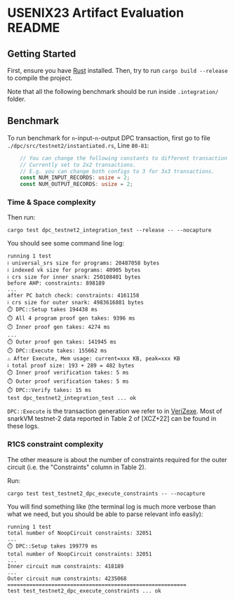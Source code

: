 # USENIX23 Artifact Evaluation README

## Getting Started

First, ensure you have [Rust](https://www.rust-lang.org/tools/install) installed.
Then, try to run `cargo build --release` to compile the project.

Note that all the following benchmark should be run inside `.integration/` folder.

## Benchmark

To run benchmark for `n`-input-`n`-output DPC transaction, first go to file `./dpc/src/testnet2/instantiated.rs`, Line `80-81`:

```rust
    // You can change the following constants to different transaction dimensions.
    // Currently set to 2x2 transactions.
    // E.g. you can change both configs to 3 for 3x3 transactions.
    const NUM_INPUT_RECORDS: usize = 2;
    const NUM_OUTPUT_RECORDS: usize = 2;
```

### Time & Space complexity

Then run:

```
cargo test dpc_testnet2_integration_test --release -- --nocapture
```

You should see some command line log:

```
running 1 test
ℹ️️ universal_srs size for programs: 20487058 bytes
ℹ️️ indexed vk size for programs: 40905 bytes
ℹ️️ crs size for inner snark: 250108401 bytes
before AHP: constraints: 898189
...
after PC batch check: constraints: 4161158
ℹ️️ crs size for outer snark: 4983616881 bytes
⏱️ DPC::Setup takes 194438 ms
⏱️ All 4 program proof gen takes: 9396 ms
⏱️ Inner proof gen takes: 4274 ms
...
⏱️ Outer proof gen takes: 141945 ms
⏱️ DPC::Execute takes: 155662 ms
⚠️ After Execute, Mem usage: current=xxx KB, peak=xxx KB
ℹ️️ total proof size: 193 + 289 = 482 bytes
⏱️ Inner proof verification takes: 5 ms
⏱️ Outer proof verification takes: 5 ms
⏱️ DPC::Verify takes: 15 ms
test dpc_testnet2_integration_test ... ok
```

`DPC::Execute` is the transaction generation we refer to in [VeriZexe](https://eprint.iacr.org/2022/802.pdf).
Most of snarkVM testnet-2 data reported in Table 2 of [XCZ+22] can be found in these logs.

### R1CS constraint complexity

The other measure is about the number of constraints required for the outer circuit (i.e. the "Constraints" column in Table 2).

Run:

```
cargo test test_testnet2_dpc_execute_constraints -- --nocapture
```

You will find something like (the terminal log is much more verbose than what we need, but you should be able to parse relevant info easily):

```
running 1 test
total number of NoopCircuit constraints: 32051
...
⏱️ DPC::Setup takes 199779 ms
total number of NoopCircuit constraints: 32051
...
Inner circuit num constraints: 418189
...
Outer circuit num constraints: 4235068
=========================================================
test test_testnet2_dpc_execute_constraints ... ok
```
